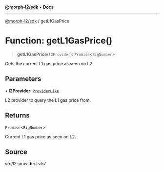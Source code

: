 [**@morph-l2/sdk**](../README.md) • **Docs**

***

[@morph-l2/sdk](../globals.md) / getL1GasPrice

# Function: getL1GasPrice()

> **getL1GasPrice**(`l2Provider`): `Promise`\<`BigNumber`\>

Gets the current L1 gas price as seen on L2.

## Parameters

• **l2Provider**: [`ProviderLike`](../type-aliases/ProviderLike.md)

L2 provider to query the L1 gas price from.

## Returns

`Promise`\<`BigNumber`\>

Current L1 gas price as seen on L2.

## Source

src/l2-provider.ts:57
